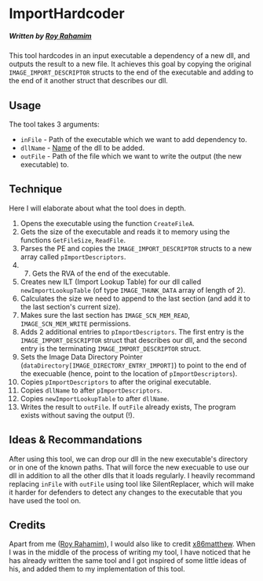 
# ImportHardcoder
##### Written by [Roy Rahamim](https://twitter.com/RBoomboom12312)
This tool hardcodes in an input executable a dependency of a new dll, and outputs the result to a new file.
It achieves this goal by copying the original ```IMAGE_IMPORT_DESCRIPTOR``` structs to the end of the executable and adding to the end of it another struct that describes our dll.

## Usage
The tool takes 3 arguments:
* ```inFile``` - Path of the executable which we want to add dependency to.
* ```dllName``` - <ins>Name</ins> of the dll to be added.
* ```outFile``` - Path of the file which we want to write the output (the new executable) to.

## Technique
Here I will elaborate about what the tool does in depth.
1. Opens the executable using the function ```CreateFileA```.
2. Gets the size of the executable and reads it to memory using the functions ```GetFileSize```, ```ReadFile```.
3. Parses the PE and copies the ```IMAGE_IMPORT_DESCRIPTOR``` structs to a new array called ```pImportDescriptors```.
4. 7. Gets the RVA of the end of the executable.
5. Creates new ILT (Import Lookup Table) for our dll called ```newImportLookupTable``` (of type ```IMAGE_THUNK_DATA``` array of length of 2).
6. Calculates the size we need to append to the last section (and add it to the last section's current size).
7. Makes sure the last section has ```IMAGE_SCN_MEM_READ```, ```IMAGE_SCN_MEM_WRITE``` permissions.
8. Adds 2 additional entries to ```pImportDescriptors```. The first entry is the ```IMAGE_IMPORT_DESCRIPTOR``` struct that describes our dll, and the second entry is the terminating ```IMAGE_IMPORT_DESCRIPTOR``` struct.
9. Sets the Image Data Directory Pointer (```dataDirectory[IMAGE_DIRECTORY_ENTRY_IMPORT]```) to point to the end of the execuable (hence, point to the location of ```pImportDescriptors```).
10. Copies ```pImportDescriptors``` to after the original executable.
11. Copies ```dllName``` to after ```pImportDescriptors```.
12. Copies ```newImportLookupTable``` to after ```dllName```.
13. Writes the result to ```outFile```. If ```outFile``` already exists, The program exists without saving the output (!).

## Ideas & Recommandations
After using this tool, we can drop our dll in the new executable's directory or in one of the known paths. That will force the new execuable to use our dll in addition to all the other dlls that it loads regularly.
I heavily recommand replacing ```inFile``` with ```outFile``` using tool like SilentReplacer, which will make it harder for defenders to detect any changes to the executable that you have used the tool on.


## Credits
Apart from me ([Roy Rahamim](https://twitter.com/RBoomboom12312)), I would also like to credit [x86matthew](https://twitter.com/x86matthew).
When I was in the middle of the process of writing my tool, I have noticed that he has already written the same tool and I got inspired of some little ideas of his, and added them to my implementation of this tool.
